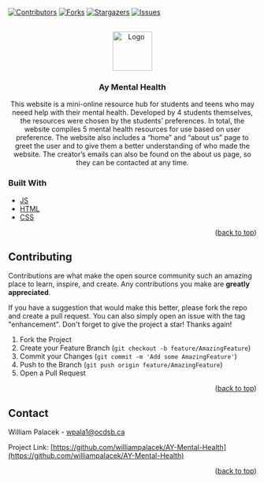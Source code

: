 <div id="top"></div>

<!-- PROJECT SHIELDS -->
<!--
*** I'm using markdown "reference style" links for readability.
*** Reference links are enclosed in brackets [ ] instead of parentheses ( ).
*** See the bottom of this document for the declaration of the reference variables
*** for contributors-url, forks-url, etc. This is an optional, concise syntax you may use.
*** https://www.markdownguide.org/basic-syntax/#reference-style-links
-->
[![Contributors][contributors-shield]][contributors-url]
[![Forks][forks-shield]][forks-url]
[![Stargazers][stars-shield]][stars-url]
[![Issues][issues-shield]][issues-url]




<!-- PROJECT LOGO -->
<br />
<div align="center">
  <a href="https://github.com/williampalacek/AY-Mental-Health">
    <img src="https://cdn-icons-png.flaticon.com/512/4661/4661734.png" alt="Logo" width="80" height="80">
  </a>

<h3 align="center">Ay Mental Health</h3>

  <p align="center">
   This website is a mini-online resource hub for students and teens who may neeed help with their mental health. Developed by 4 students themselves, the resources were chosen by the students’ preferences. In total, the website compiles 5 mental health resources for use based on user preference. The website also includes a “home” and “about us” page to greet the user and to give them a better understanding of who made the website. The creator’s emails can also be found on the about us page, so they can be contacted at any time.

</div>

### Built With

* [JS](https://www.javascript.com/)
* [HTML](https://html.com/)
* [CSS](https://developer.mozilla.org/en-US/docs/Web/CSS)
<p align="right">(<a href="#top">back to top</a>)</p>


<!-- CONTRIBUTING -->
## Contributing

Contributions are what make the open source community such an amazing place to learn, inspire, and create. Any contributions you make are **greatly appreciated**.

If you have a suggestion that would make this better, please fork the repo and create a pull request. You can also simply open an issue with the tag "enhancement".
Don't forget to give the project a star! Thanks again!

1. Fork the Project
2. Create your Feature Branch (`git checkout -b feature/AmazingFeature`)
3. Commit your Changes (`git commit -m 'Add some AmazingFeature'`)
4. Push to the Branch (`git push origin feature/AmazingFeature`)
5. Open a Pull Request

<p align="right">(<a href="#top">back to top</a>)</p>


<!-- CONTACT -->
## Contact

William Palacek - wpala1@ocdsb.ca

Project Link: [https://github.com/williampalacek/AY-Mental-Health](https://github.com/williampalacek/AY-Mental-Health)

<p align="right">(<a href="#top">back to top</a>)</p>


<!-- MARKDOWN LINKS & IMAGES -->
<!-- https://www.markdownguide.org/basic-syntax/#reference-style-links -->
[contributors-shield]: https://img.shields.io/github/contributors/williampalacek/AY-Mental-Health.svg?style=for-the-badge
[contributors-url]: https://github.com/williampalacek/AY-Mental-Health/graphs/contributors
[forks-shield]: https://img.shields.io/github/forks/willampalacek/AY-Mental-Health.svg?style=for-the-badge
[forks-url]: https://github.com/williampalacek/AY-Mental-Health/network/members
[stars-shield]: https://img.shields.io/github/stars/williampalacek/AY-Mental-Health.svg?style=for-the-badge
[stars-url]: https://github.com/williampalacek/AY-Mental-Health/repo_name/stargazers
[issues-shield]: https://img.shields.io/github/issues/williampalacek/AY-Mental-Health.svg?style=for-the-badge
[issues-url]: https://github.com/williampalacek/AY-Mental-Health/repo_name/issues

